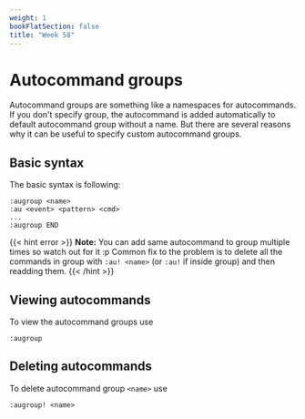 ```yaml
---
weight: 1
bookFlatSection: false
title: "Week 58"
---
```


# Autocommand groups
Autocommand groups are something like a namespaces for autocommands.
If you don't specify group, the autocommand is added automatically to default autocommand group without a name.
But there are several reasons why it can be useful to specify custom autocommand groups.

## Basic syntax
The basic syntax is following:
```vim
:augroup <name>
:au <event> <pattern> <cmd>
...
:augroup END
```
{{< hint error >}}
**Note:** You can add same autocommand to group multiple times so watch out for it :p
Common fix to the problem is to delete all the commands in group with `:au! <name>` (or `:au!` if inside group) and then readding them.
{{< /hint >}}

## Viewing autocommands
To view the autocommand groups use
```vim
:augroup
```

## Deleting autocommands
To delete autocommand group `<name>` use
```vim
:augroup! <name>
```

